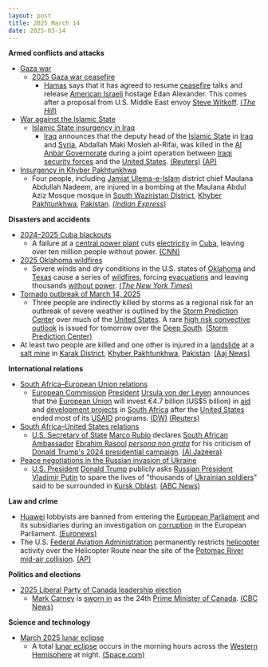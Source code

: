 ```yaml
---
layout: post
title: 2025 March 14
date: 2025-03-14
---
```



**Armed conflicts and attacks**

* [Gaza war](https://en.wikipedia.org/wiki/Gaza_war "Gaza war")
  + [2025 Gaza war ceasefire](https://en.wikipedia.org/wiki/2025_Gaza_war_ceasefire "2025 Gaza war ceasefire")
    - [Hamas](https://en.wikipedia.org/wiki/Hamas "Hamas") says that it has agreed to resume [ceasefire](https://en.wikipedia.org/wiki/Ceasefire "Ceasefire") talks and release [American Israeli](https://en.wikipedia.org/wiki/Israeli_Americans "Israeli Americans") hostage Edan Alexander. This comes after a proposal from U.S. Middle East envoy [Steve Witkoff](https://en.wikipedia.org/wiki/Steve_Witkoff "Steve Witkoff"). [(*The Hill*)](https://thehill.com/policy/international/5194717-hamas-israel-hostages-ceasefire-proposal-gaza/)
* [War against the Islamic State](https://en.wikipedia.org/wiki/War_against_the_Islamic_State "War against the Islamic State")
  + [Islamic State insurgency in Iraq](https://en.wikipedia.org/wiki/Islamic_State_insurgency_in_Iraq_%282017%E2%80%93present%29 "Islamic State insurgency in Iraq (2017–present)")
    - [Iraq](https://en.wikipedia.org/wiki/Iraq "Iraq") announces that the deputy head of the [Islamic State](https://en.wikipedia.org/wiki/Islamic_State_of_Iraq_and_the_Levant "Islamic State of Iraq and the Levant") in [Iraq](https://en.wikipedia.org/wiki/Iraq "Iraq") and [Syria](https://en.wikipedia.org/wiki/Syria "Syria"), Abdallah Maki Mosleh al-Rifai, was killed in the [Al Anbar Governorate](https://en.wikipedia.org/wiki/Al_Anbar_Governorate "Al Anbar Governorate") during a joint operation between [Iraqi security forces](https://en.wikipedia.org/wiki/Iraqi_security_forces "Iraqi security forces") and the [United States](https://en.wikipedia.org/wiki/United_States "United States"). [(Reuters)](https://www.reuters.com/world/middle-east/iraqi-pm-says-islamic-state-leader-iraq-syria-killed-2025-03-14/) [(AP)](https://apnews.com/article/iraq-islamic-state-leader-killed-syria-eb56ab8a4d8c07d0233206fe1bb55a06)
* [Insurgency in Khyber Pakhtunkhwa](https://en.wikipedia.org/wiki/Insurgency_in_Khyber_Pakhtunkhwa "Insurgency in Khyber Pakhtunkhwa")
  + Four people, including [Jamiat Ulema-e-Islam](https://en.wikipedia.org/wiki/Jamiat_Ulema-e-Islam "Jamiat Ulema-e-Islam") district chief Maulana Abdullah Nadeem, are injured in a bombing at the Maulana Abdul Aziz Mosque mosque in [South Waziristan District](https://en.wikipedia.org/wiki/South_Waziristan_District "South Waziristan District"), [Khyber Pakhtunkhwa](https://en.wikipedia.org/wiki/Khyber_Pakhtunkhwa "Khyber Pakhtunkhwa"), [Pakistan](https://en.wikipedia.org/wiki/Pakistan "Pakistan"). [(*Indian Express*)](https://indianexpress.com/article/pakistan/senior-cleric-among-4-worshippers-injured-in-bomb-explosion-at-mosque-in-pakistan-9886693/)

**Disasters and accidents**

* [2024–2025 Cuba blackouts](https://en.wikipedia.org/wiki/2024%E2%80%932025_Cuba_blackouts "2024–2025 Cuba blackouts")
  + A failure at a [central power plant](https://en.wikipedia.org/wiki/Power_station "Power station") cuts [electricity](https://en.wikipedia.org/wiki/Electricity "Electricity") in [Cuba](https://en.wikipedia.org/wiki/Cuba "Cuba"), leaving over ten million people without power. [(CNN)](https://www.cnn.com/2025/03/14/americas/cuba-power-blackout-darkness-intl-hnk/index.html)
* [2025 Oklahoma wildfires](https://en.wikipedia.org/wiki/2025_Oklahoma_wildfires "2025 Oklahoma wildfires")
  + Severe winds and dry conditions in the U.S. states of [Oklahoma](https://en.wikipedia.org/wiki/Oklahoma "Oklahoma") and [Texas](https://en.wikipedia.org/wiki/Texas "Texas") cause a series of [wildfires](https://en.wikipedia.org/wiki/Wildfire "Wildfire"), forcing [evacuations](https://en.wikipedia.org/wiki/Emergency_evacuation "Emergency evacuation") and leaving thousands [without power](https://en.wikipedia.org/wiki/Power_outage "Power outage"). [(*The New York Times*)](https://www.nytimes.com/2025/03/14/us/wildfires-texas-oklahoma.html)
* [Tornado outbreak of March 14, 2025](https://en.wikipedia.org/wiki/Tornado_outbreak_of_March_14%2C_2025 "Tornado outbreak of March 14, 2025")
  + Three people are indirectly killed by storms as a regional risk for an outbreak of severe weather is outlined by the [Storm Prediction Center](https://en.wikipedia.org/wiki/Storm_Prediction_Center "Storm Prediction Center") over much of the [United States](https://en.wikipedia.org/wiki/United_States "United States"). A rare [high risk convective outlook](https://en.wikipedia.org/wiki/List_of_Storm_Prediction_Center_high_risk_days "List of Storm Prediction Center high risk days") is issued for tomorrow over the [Deep South](https://en.wikipedia.org/wiki/Deep_South "Deep South"). [(Storm Prediction Center)](https://www.spc.noaa.gov/products/outlook/archive/2025/day2otlk_20250314_1730.html)
* At least two people are killed and one other is injured in a [landslide](https://en.wikipedia.org/wiki/Landslide "Landslide") at a [salt mine](https://en.wikipedia.org/wiki/Salt_mining "Salt mining") in [Karak District](https://en.wikipedia.org/wiki/Karak_District "Karak District"), [Khyber Pakhtunkhwa](https://en.wikipedia.org/wiki/Khyber_Pakhtunkhwa "Khyber Pakhtunkhwa"), [Pakistan](https://en.wikipedia.org/wiki/Pakistan "Pakistan"). [(Aaj News)](https://english.aaj.tv/news/330407074/two-died-one-injured-in-landslide-at-karaks-salt-mine)

**International relations**

* [South Africa–European Union relations](https://en.wikipedia.org/wiki/South_Africa%E2%80%93European_Union_relations "South Africa–European Union relations")
  + [European Commission](https://en.wikipedia.org/wiki/European_Commission "European Commission") [President](https://en.wikipedia.org/wiki/President_of_the_European_Commission "President of the European Commission") [Ursula von der Leyen](https://en.wikipedia.org/wiki/Ursula_von_der_Leyen "Ursula von der Leyen") announces that the [European Union](https://en.wikipedia.org/wiki/European_Union "European Union") will invest €4.7 billion (US$5 billion) in [aid](https://en.wikipedia.org/wiki/Aid "Aid") and [development projects](https://en.wikipedia.org/wiki/UNDP_South_Africa "UNDP South Africa") in [South Africa](https://en.wikipedia.org/wiki/South_Africa "South Africa") after the [United States](https://en.wikipedia.org/wiki/United_States "United States") ended most of its [USAID](https://en.wikipedia.org/wiki/USAID "USAID") programs. [(DW)](https://www.dw.com/en/eu-to-invest-5bn-in-south-africa-after-us-aid-withdrawal/a-71915894) [(Reuters)](https://www.reuters.com/world/africa/european-union-announces-47-billion-euro-investment-package-south-africa-2025-03-13/)
* [South Africa–United States relations](https://en.wikipedia.org/wiki/South_Africa%E2%80%93United_States_relations "South Africa–United States relations")
  + [U.S. Secretary of State](https://en.wikipedia.org/wiki/U.S._Secretary_of_State "U.S. Secretary of State") [Marco Rubio](https://en.wikipedia.org/wiki/Marco_Rubio "Marco Rubio") declares [South African Ambassador](https://en.wikipedia.org/wiki/South_African_Ambassador_to_the_United_States "South African Ambassador to the United States") [Ebrahim Rasool](https://en.wikipedia.org/wiki/Ebrahim_Rasool "Ebrahim Rasool") *[persona non grata](https://en.wikipedia.org/wiki/Persona_non_grata "Persona non grata")* for his criticism of [Donald Trump's 2024 presidential campaign](https://en.wikipedia.org/wiki/Donald_Trump_2024_presidential_campaign "Donald Trump 2024 presidential campaign"). [(Al Jazeera)](https://www.aljazeera.com/news/2025/3/14/us-expels-south-african-ambassador-over-criticism-of-trump)
* [Peace negotiations in the Russian invasion of Ukraine](https://en.wikipedia.org/wiki/Peace_negotiations_in_the_Russian_invasion_of_Ukraine "Peace negotiations in the Russian invasion of Ukraine")
  + [U.S. President](https://en.wikipedia.org/wiki/U.S._President "U.S. President") [Donald Trump](https://en.wikipedia.org/wiki/Donald_Trump "Donald Trump") publicly asks [Russian President](https://en.wikipedia.org/wiki/Russian_President "Russian President") [Vladimir Putin](https://en.wikipedia.org/wiki/Vladimir_Putin "Vladimir Putin") to spare the lives of "thousands of [Ukrainian soldiers](https://en.wikipedia.org/wiki/Ukrainian_Armed_Forces "Ukrainian Armed Forces")" said to be surrounded in [Kursk Oblast](https://en.wikipedia.org/wiki/Kursk_Oblast "Kursk Oblast"). [(ABC News)](https://abcnews.go.com/International/vladimir-putin-ukraine-surrender-after-donald-trump-calls/story?id=119801808)

**Law and crime**

* [Huawei](https://en.wikipedia.org/wiki/Huawei "Huawei") lobbyists are banned from entering the [European Parliament](https://en.wikipedia.org/wiki/European_Parliament "European Parliament") and its subsidiaries during an investigation on [corruption](https://en.wikipedia.org/wiki/Corruption "Corruption") in the European Parliament. [(Euronews)](https://www.euronews.com/my-europe/2025/03/14/huawei-lobbyists-barred-temporarily-from-the-european-parliament)
* The U.S. [Federal Aviation Administration](https://en.wikipedia.org/wiki/Federal_Aviation_Administration "Federal Aviation Administration") permanently restricts [helicopter](https://en.wikipedia.org/wiki/Helicopter "Helicopter") activity over the Helicopter Route near the site of the [Potomac River mid-air collision](https://en.wikipedia.org/wiki/2025_Potomac_River_mid-air_collision "2025 Potomac River mid-air collision"). [(AP)](https://apnews.com/article/dc-crash-investigation-faa-helicopter-restrictions-3590d713589559aa55ced29e00c79fa4)

**Politics and elections**

* [2025 Liberal Party of Canada leadership election](https://en.wikipedia.org/wiki/2025_Liberal_Party_of_Canada_leadership_election "2025 Liberal Party of Canada leadership election")
  + [Mark Carney](https://en.wikipedia.org/wiki/Mark_Carney "Mark Carney") is [sworn in](https://en.wikipedia.org/wiki/Oath_of_office#Canada "Oath of office") as the 24th [Prime Minister of Canada](https://en.wikipedia.org/wiki/Prime_Minister_of_Canada "Prime Minister of Canada"). [(CBC News)](https://www.cbc.ca/news/politics/carney-swearing-in-pm-cabinet-1.7482871)

**Science and technology**

* [March 2025 lunar eclipse](https://en.wikipedia.org/wiki/March_2025_lunar_eclipse "March 2025 lunar eclipse")
  + A total [lunar eclipse](https://en.wikipedia.org/wiki/Lunar_eclipse "Lunar eclipse") occurs in the morning hours across the [Western Hemisphere](https://en.wikipedia.org/wiki/Western_Hemisphere "Western Hemisphere") at night. [(Space.com)](https://www.space.com/total-lunar-eclipse-tonight-march-2025-visibility-tips)
